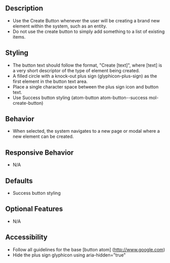 ﻿## Description
- Use the Create Button whenever the user will be creating a brand new element within the system, such as an entity.
- Do not use the create button to simply add something to a list of existing items.  

## Styling
- The button text should follow the format, "Create [text]", where [text] is a very short descriptor of the type of element being created.
- A filled circle with a knock-out plus sign (glyphicon-plus-sign) as the first element in the button text area.
- Place a single character space between the plus sign icon and button text.
- Use Success button styling (atom-button atom-button--success mol-create-button)

## Behavior
- When selected, the system navigates to a new page or modal where a new element can be created.

## Responsive Behavior
- N/A

## Defaults
- Success button styling

## Optional Features
- N/A

## Accessibility
- Follow all guidelines for the base [button atom] (http://www.google.com)
- Hide the plus sign glyphicon using aria-hidden="true"
